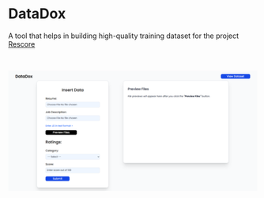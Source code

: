 # DataDox

A tool that helps in building high-quality training dataset for the project [Rescore](https://github.com/UjjwalKumar02/Rescore)

<br/>

![App Screenshot](frontend/public/app_screenshot6.png)
